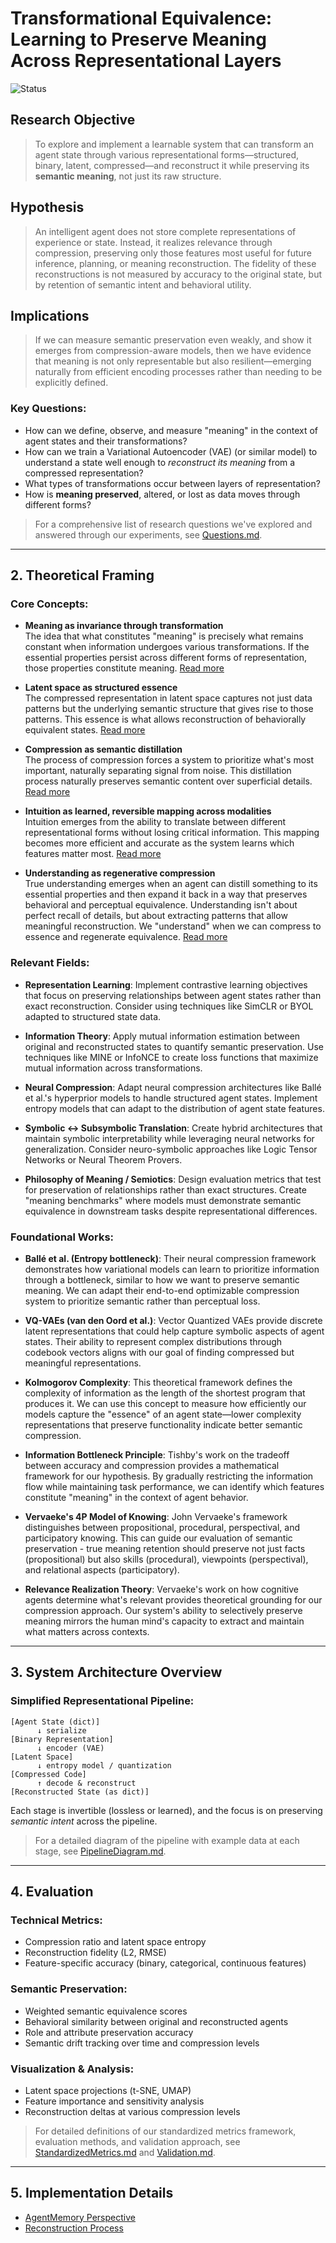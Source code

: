 # **Transformational Equivalence: Learning to Preserve Meaning Across Representational Layers**
![Status](https://img.shields.io/badge/status-In%20Development%20–%20Experimental%20%26%20Aspirational-blue)
## **Research Objective**

> To explore and implement a learnable system that can transform an agent state through various representational forms—structured, binary, latent, compressed—and reconstruct it while preserving its **semantic meaning**, not just its raw structure.

## Hypothesis
> An intelligent agent does not store complete representations of experience or state. Instead, it realizes relevance through compression, preserving only those features most useful for future inference, planning, or meaning reconstruction. The fidelity of these reconstructions is not measured by accuracy to the original state, but by retention of semantic intent and behavioral utility.

## Implications
> If we can measure semantic preservation even weakly, and show it emerges from compression-aware models, then we have evidence that meaning is not only representable but also resilient—emerging naturally from efficient encoding processes rather than needing to be explicitly defined.

### Key Questions:
- How can we define, observe, and measure "meaning" in the context of agent states and their transformations?
- How can we train a Variational Autoencoder (VAE) (or similar model) to understand a state well enough to *reconstruct its meaning* from a compressed representation?
- What types of transformations occur between layers of representation?
- How is **meaning preserved**, altered, or lost as data moves through different forms?

> For a comprehensive list of research questions we've explored and answered through our experiments, see [Questions.md](docs/Questions.md).

---

## **2. Theoretical Framing**

### Core Concepts:
- **Meaning as invariance through transformation**  
  The idea that what constitutes "meaning" is precisely what remains constant when information undergoes various transformations. If the essential properties persist across different forms of representation, those properties constitute meaning. [Read more](docs/concepts/meaning_as_invariance.md)
  
- **Latent space as structured essence**  
  The compressed representation in latent space captures not just data patterns but the underlying semantic structure that gives rise to those patterns. This essence is what allows reconstruction of behaviorally equivalent states. [Read more](docs/concepts/latent_space_as_structured_essence.md)
  
- **Compression as semantic distillation**  
  The process of compression forces a system to prioritize what's most important, naturally separating signal from noise. This distillation process naturally preserves semantic content over superficial details. [Read more](docs/concepts/compression_as_semantic_distillation.md)
  
- **Intuition as learned, reversible mapping across modalities**  
  Intuition emerges from the ability to translate between different representational forms without losing critical information. This mapping becomes more efficient and accurate as the system learns which features matter most. [Read more](docs/concepts/intuition_as_learned_reversible_mapping.md)

- **Understanding as regenerative compression**  
  True understanding emerges when an agent can distill something to its essential properties and then expand it back in a way that preserves behavioral and perceptual equivalence. Understanding isn't about perfect recall of details, but about extracting patterns that allow meaningful reconstruction. We "understand" when we can compress to essence and regenerate equivalence. [Read more](docs/concepts/understanding_as_regenerative_compression.md)

### Relevant Fields:
- **Representation Learning**: Implement contrastive learning objectives that focus on preserving relationships between agent states rather than exact reconstruction. Consider using techniques like SimCLR or BYOL adapted to structured state data.
  
- **Information Theory**: Apply mutual information estimation between original and reconstructed states to quantify semantic preservation. Use techniques like MINE or InfoNCE to create loss functions that maximize mutual information across transformations.
  
- **Neural Compression**: Adapt neural compression architectures like Ballé et al.'s hyperprior models to handle structured agent states. Implement entropy models that can adapt to the distribution of agent state features.
  
- **Symbolic ↔ Subsymbolic Translation**: Create hybrid architectures that maintain symbolic interpretability while leveraging neural networks for generalization. Consider neuro-symbolic approaches like Logic Tensor Networks or Neural Theorem Provers.
  
- **Philosophy of Meaning / Semiotics**: Design evaluation metrics that test for preservation of relationships rather than exact structures. Create "meaning benchmarks" where models must demonstrate semantic equivalence in downstream tasks despite representational differences.

### Foundational Works:
- **Ballé et al. (Entropy bottleneck)**: Their neural compression framework demonstrates how variational models can learn to prioritize information through a bottleneck, similar to how we want to preserve semantic meaning. We can adapt their end-to-end optimizable compression system to prioritize semantic rather than perceptual loss.

- **VQ-VAEs (van den Oord et al.)**: Vector Quantized VAEs provide discrete latent representations that could help capture symbolic aspects of agent states. Their ability to represent complex distributions through codebook vectors aligns with our goal of finding compressed but meaningful representations.

- **Kolmogorov Complexity**: This theoretical framework defines the complexity of information as the length of the shortest program that produces it. We can use this concept to measure how efficiently our models capture the "essence" of an agent state—lower complexity representations that preserve functionality indicate better semantic compression.

- **Information Bottleneck Principle**: Tishby's work on the tradeoff between accuracy and compression provides a mathematical framework for our hypothesis. By gradually restricting the information flow while maintaining task performance, we can identify which features constitute "meaning" in the context of agent behavior.

- **Vervaeke's 4P Model of Knowing**: John Vervaeke's framework distinguishes between propositional, procedural, perspectival, and participatory knowing. This can guide our evaluation of semantic preservation - true meaning retention should preserve not just facts (propositional) but also skills (procedural), viewpoints (perspectival), and relational aspects (participatory).

- **Relevance Realization Theory**: Vervaeke's work on how cognitive agents determine what's relevant provides theoretical grounding for our compression approach. Our system's ability to selectively preserve meaning mirrors the human mind's capacity to extract and maintain what matters across contexts.

---

## **3. System Architecture Overview**

### Simplified Representational Pipeline:

```
[Agent State (dict)] 
      ↓ serialize
[Binary Representation]
      ↓ encoder (VAE)
[Latent Space]
      ↓ entropy model / quantization
[Compressed Code]
      ↑ decode & reconstruct
[Reconstructed State (as dict)]
```

Each stage is invertible (lossless or learned), and the focus is on preserving *semantic intent* across the pipeline.

> For a detailed diagram of the pipeline with example data at each stage, see [PipelineDiagram.md](docs/PipelineDiagram.md).

---

## **4. Evaluation**

### Technical Metrics:
- Compression ratio and latent space entropy
- Reconstruction fidelity (L2, RMSE)
- Feature-specific accuracy (binary, categorical, continuous features)

### Semantic Preservation:
- Weighted semantic equivalence scores
- Behavioral similarity between original and reconstructed agents
- Role and attribute preservation accuracy
- Semantic drift tracking over time and compression levels

### Visualization & Analysis:
- Latent space projections (t-SNE, UMAP)
- Feature importance and sensitivity analysis
- Reconstruction deltas at various compression levels

> For detailed definitions of our standardized metrics framework, evaluation methods, and validation approach, see [StandardizedMetrics.md](docs/StandardizedMetrics.md) and [Validation.md](docs/Validation.md).

---

## **5. Implementation Details**

- [AgentMemory Perspective](docs/agent_memory_perspective.md)
- [Reconstruction Process](docs/reconstruction_process.md)
